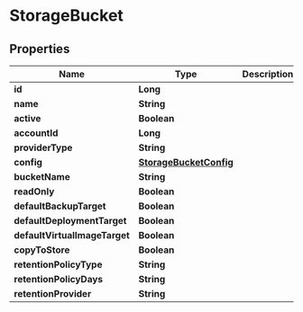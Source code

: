 

# StorageBucket

## Properties

Name | Type | Description | Notes
------------ | ------------- | ------------- | -------------
**id** | **Long** |  |  [optional]
**name** | **String** |  |  [optional]
**active** | **Boolean** |  |  [optional]
**accountId** | **Long** |  |  [optional]
**providerType** | **String** |  |  [optional]
**config** | [**StorageBucketConfig**](StorageBucketConfig.md) |  |  [optional]
**bucketName** | **String** |  |  [optional]
**readOnly** | **Boolean** |  |  [optional]
**defaultBackupTarget** | **Boolean** |  |  [optional]
**defaultDeploymentTarget** | **Boolean** |  |  [optional]
**defaultVirtualImageTarget** | **Boolean** |  |  [optional]
**copyToStore** | **Boolean** |  |  [optional]
**retentionPolicyType** | **String** |  |  [optional]
**retentionPolicyDays** | **String** |  |  [optional]
**retentionProvider** | **String** |  |  [optional]




